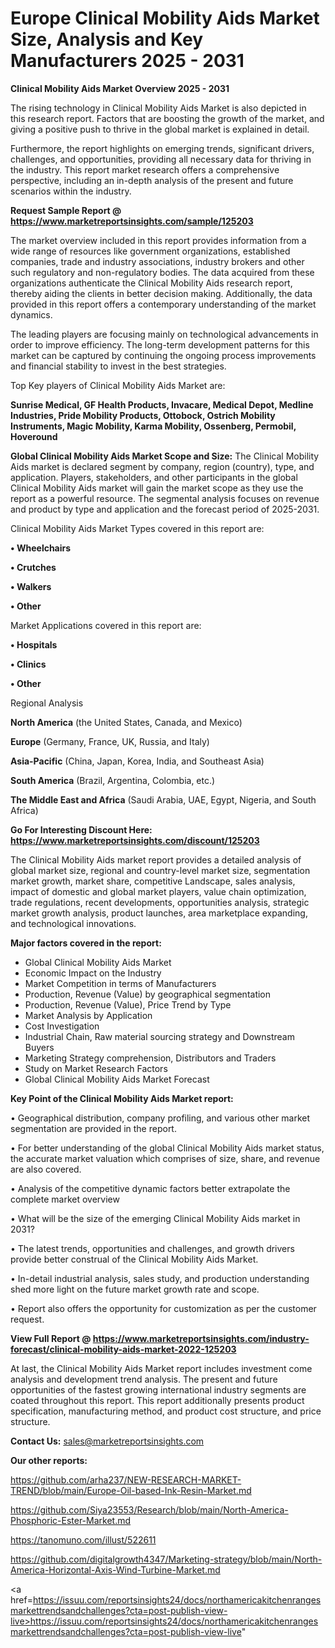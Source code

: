 # Europe Clinical Mobility Aids Market Size, Analysis and Key Manufacturers 2025 - 2031

<Strong> Clinical Mobility Aids Market Overview 2025 - 2031</strong>

The rising technology in Clinical Mobility Aids Market is also depicted in this research report. Factors that are boosting the growth of the market, and giving a positive push to thrive in the global market is explained in detail.

Furthermore, the report highlights on emerging trends, significant drivers, challenges, and opportunities, providing all necessary data for thriving in the industry. This report market research offers a comprehensive perspective, including an in-depth analysis of the present and future scenarios within the industry.

<strong>Request Sample Report @ <a href=https://www.marketreportsinsights.com/sample/125203>https://www.marketreportsinsights.com/sample/125203</a></strong>

The market overview included in this report provides information from a wide range of resources like government organizations, established companies, trade and industry associations, industry brokers and other such regulatory and non-regulatory bodies. The data acquired from these organizations authenticate the Clinical Mobility Aids research report, thereby aiding the clients in better decision making. Additionally, the data provided in this report offers a contemporary understanding of the market dynamics.

The leading players are focusing mainly on technological advancements in order to improve efficiency. The long-term development patterns for this market can be captured by continuing the ongoing process improvements and financial stability to invest in the best strategies.

Top Key players of Clinical Mobility Aids Market are:

<strong>Sunrise Medical, GF Health Products, Invacare, Medical Depot, Medline Industries, Pride Mobility Products, Ottobock, Ostrich Mobility Instruments, Magic Mobility, Karma Mobility, Ossenberg, Permobil, Hoveround</strong>

<strong><b>Global Clinical Mobility Aids Market Scope and Size:</b></strong>
The Clinical Mobility Aids market is declared segment by company, region (country), type, and application. Players, stakeholders, and other participants in the global Clinical Mobility Aids market will gain the market scope as they use the report as a powerful resource. The segmental analysis focuses on revenue and product by type and application and the forecast period of 2025-2031.

Clinical Mobility Aids Market Types covered in this report are:

<strong>• Wheelchairs

• Crutches

• Walkers

• Other</strong>

Market Applications covered in this report are:

<strong>• Hospitals

• Clinics

• Other</strong> 

Regional Analysis

<strong>North America</strong> (the United States, Canada, and Mexico)

<strong>Europe</strong> (Germany, France, UK, Russia, and Italy)

<strong>Asia-Pacific</strong> (China, Japan, Korea, India, and Southeast Asia)

<strong>South America</strong> (Brazil, Argentina, Colombia, etc.)

<strong>The Middle East and Africa</strong> (Saudi Arabia, UAE, Egypt, Nigeria, and South Africa)

<strong>Go For Interesting Discount Here: <a href=https://www.marketreportsinsights.com/discount/125203>https://www.marketreportsinsights.com/discount/125203</a></strong>

The Clinical Mobility Aids market report provides a detailed analysis of global market size, regional and country-level market size, segmentation market growth, market share, competitive Landscape, sales analysis, impact of domestic and global market players, value chain optimization, trade regulations, recent developments, opportunities analysis, strategic market growth analysis, product launches, area marketplace expanding, and technological innovations.

<strong><b>Major factors covered in the report:</b></strong>
<ul>
  <li>Global Clinical Mobility Aids Market </li>
  <li>Economic Impact on the Industry</li>
  <li>Market Competition in terms of Manufacturers</li>
  <li>Production, Revenue (Value) by geographical segmentation</li>
  <li>Production, Revenue (Value), Price Trend by Type</li>
  <li>Market Analysis by Application</li>
  <li>Cost Investigation</li>
  <li>Industrial Chain, Raw material sourcing strategy and Downstream Buyers</li>
  <li>Marketing Strategy comprehension, Distributors and Traders</li>
  <li>Study on Market Research Factors</li>
  <li>Global Clinical Mobility Aids Market Forecast</li>
</ul>

<strong><b>Key Point of the Clinical Mobility Aids Market report:</b></strong>

• Geographical distribution, company profiling, and various other market segmentation are provided in the report.

• For better understanding of the global Clinical Mobility Aids market status, the accurate market valuation which comprises of size, share, and revenue are also covered.

• Analysis of the competitive dynamic factors better extrapolate the complete market overview

• What will be the size of the emerging Clinical Mobility Aids market in 2031?

• The latest trends, opportunities and challenges, and growth drivers provide better construal of the Clinical Mobility Aids Market.

• In-detail industrial analysis, sales study, and production understanding shed more light on the future market growth rate and scope.

• Report also offers the opportunity for customization as per the customer request.

<strong><b>View Full Report @ <a href=https://www.marketreportsinsights.com/industry-forecast/clinical-mobility-aids-market-2022-125203>https://www.marketreportsinsights.com/industry-forecast/clinical-mobility-aids-market-2022-125203</a></b></strong>


At last, the Clinical Mobility Aids Market report includes investment come analysis and development trend analysis. The present and future opportunities of the fastest growing international industry segments are coated throughout this report. This report additionally presents product specification, manufacturing method, and product cost structure, and price structure.

<strong>Contact Us:</strong>
sales@marketreportsinsights.com

<strong>Our other reports:</strong>

<a href=https://github.com/arha237/NEW-RESEARCH-MARKET-TREND/blob/main/Europe-Oil-based-Ink-Resin-Market.md>https://github.com/arha237/NEW-RESEARCH-MARKET-TREND/blob/main/Europe-Oil-based-Ink-Resin-Market.md</a>

<a href=https://github.com/Siya23553/Research/blob/main/North-America-Phosphoric-Ester-Market.md>https://github.com/Siya23553/Research/blob/main/North-America-Phosphoric-Ester-Market.md</a>

<a href=https://tanomuno.com/illust/522611>https://tanomuno.com/illust/522611</a>

<a href=https://github.com/digitalgrowth4347/Marketing-strategy/blob/main/North-America-Horizontal-Axis-Wind-Turbine-Market.md>https://github.com/digitalgrowth4347/Marketing-strategy/blob/main/North-America-Horizontal-Axis-Wind-Turbine-Market.md</a>

<a href=https://issuu.com/reportsinsights24/docs/northamericakitchenrangesmarkettrendsandchallenges?cta=post-publish-view-live>https://issuu.com/reportsinsights24/docs/northamericakitchenrangesmarkettrendsandchallenges?cta=post-publish-view-live</a>"
